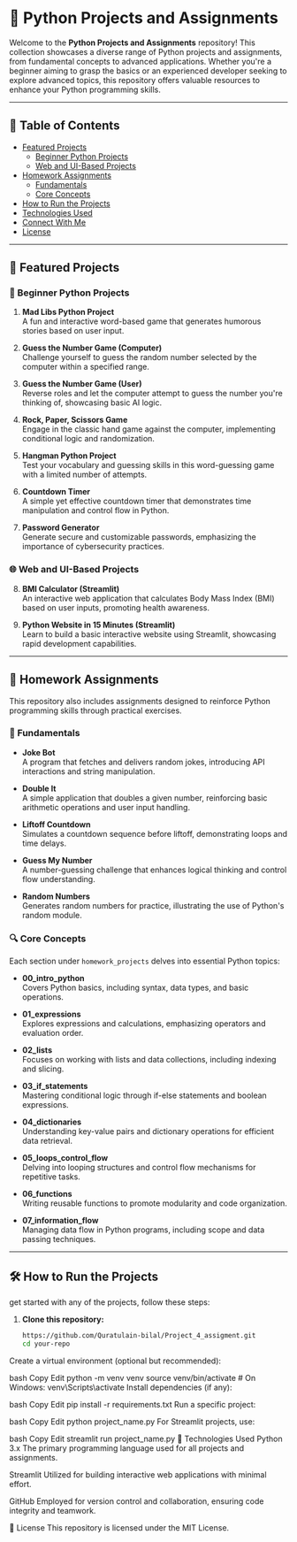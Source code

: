 
# 🚀 Python Projects and Assignments

Welcome to the **Python Projects and Assignments** repository! This collection showcases a diverse range of Python projects and assignments, from fundamental concepts to advanced applications. Whether you're a beginner aiming to grasp the basics or an experienced developer seeking to explore advanced topics, this repository offers valuable resources to enhance your Python programming skills.

---

## 📂 Table of Contents

- [Featured Projects](#-featured-projects)
  - [Beginner Python Projects](#-beginner-python-projects)
  - [Web and UI-Based Projects](#-web-and-ui-based-projects)
- [Homework Assignments](#-homework-assignments)
  - [Fundamentals](#-fundamentals)
  - [Core Concepts](#-core-concepts)
- [How to Run the Projects](#-how-to-run-the-projects)
- [Technologies Used](#-technologies-used)
- [Connect With Me](#-connect-with-me)
- [License](#-license)

---

## 🎯 Featured Projects

### 🐍 Beginner Python Projects

1. **Mad Libs Python Project**  
   A fun and interactive word-based game that generates humorous stories based on user input.

2. **Guess the Number Game (Computer)**  
   Challenge yourself to guess the random number selected by the computer within a specified range.

3. **Guess the Number Game (User)**  
   Reverse roles and let the computer attempt to guess the number you're thinking of, showcasing basic AI logic.

4. **Rock, Paper, Scissors Game**  
   Engage in the classic hand game against the computer, implementing conditional logic and randomization.

5. **Hangman Python Project**  
   Test your vocabulary and guessing skills in this word-guessing game with a limited number of attempts.

6. **Countdown Timer**  
   A simple yet effective countdown timer that demonstrates time manipulation and control flow in Python.

7. **Password Generator**  
   Generate secure and customizable passwords, emphasizing the importance of cybersecurity practices.

### 🌐 Web and UI-Based Projects

8. **BMI Calculator (Streamlit)**  
   An interactive web application that calculates Body Mass Index (BMI) based on user inputs, promoting health awareness.

9. **Python Website in 15 Minutes (Streamlit)**  
   Learn to build a basic interactive website using Streamlit, showcasing rapid development capabilities.

---

## 📝 Homework Assignments

This repository also includes assignments designed to reinforce Python programming skills through practical exercises.

### 📘 Fundamentals

- **Joke Bot**  
  A program that fetches and delivers random jokes, introducing API interactions and string manipulation.

- **Double It**  
  A simple application that doubles a given number, reinforcing basic arithmetic operations and user input handling.

- **Liftoff Countdown**  
  Simulates a countdown sequence before liftoff, demonstrating loops and time delays.

- **Guess My Number**  
  A number-guessing challenge that enhances logical thinking and control flow understanding.

- **Random Numbers**  
  Generates random numbers for practice, illustrating the use of Python's random module.

### 🔍 Core Concepts

Each section under `homework_projects` delves into essential Python topics:

- **00_intro_python**  
  Covers Python basics, including syntax, data types, and basic operations.

- **01_expressions**  
  Explores expressions and calculations, emphasizing operators and evaluation order.

- **02_lists**  
  Focuses on working with lists and data collections, including indexing and slicing.

- **03_if_statements**  
  Mastering conditional logic through if-else statements and boolean expressions.

- **04_dictionaries**  
  Understanding key-value pairs and dictionary operations for efficient data retrieval.

- **05_loops_control_flow**  
  Delving into looping structures and control flow mechanisms for repetitive tasks.

- **06_functions**  
  Writing reusable functions to promote modularity and code organization.

- **07_information_flow**  
  Managing data flow in Python programs, including scope and data passing techniques.

---

## 🛠️ How to Run the Projects

 get started with any of the projects, follow these steps:

1. **Clone this repository:**

   ```bash
   https://github.com/Quratulain-bilal/Project_4_assigment.git
   cd your-repo
Create a virtual environment (optional but recommended):

bash
Copy
Edit
python -m venv venv
source venv/bin/activate  # On Windows: venv\Scripts\activate
Install dependencies (if any):

bash
Copy
Edit
pip install -r requirements.txt
Run a specific project:

bash
Copy
Edit
python project_name.py
For Streamlit projects, use:

bash
Copy
Edit
streamlit run project_name.py
🧰 Technologies Used
Python 3.x
The primary programming language used for all projects and assignments.

Streamlit
Utilized for building interactive web applications with minimal effort.

 GitHub
Employed for version control and collaboration, ensuring code integrity and teamwork.


📝 License
This repository is licensed under the MIT License. 
